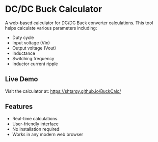 # DC/DC Buck Calculator

A web-based calculator for DC/DC Buck converter calculations. This tool helps calculate various parameters including:
- Duty cycle
- Input voltage (Vin)
- Output voltage (Vout)
- Inductance
- Switching frequency
- Inductor current ripple

## Live Demo
Visit the calculator at: https://shtargy.github.io/BuckCalc/

## Features
- Real-time calculations
- User-friendly interface
- No installation required
- Works in any modern web browser 